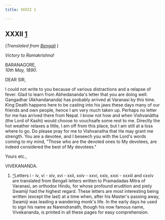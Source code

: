 ```yaml
---
title: XXXII 1

---
```





  

  


## XXXII [1](#fn1)

(*Translated from [Bengali](b6046e6032.pdf)* )

*Victory to Ramakrishna!*

BARANAGORE,  
*10th May, 1890*.

DEAR SIR,

I could not write to you because of various distractions and a relapse
of fever. Glad to learn from Abhedananda's letter that you are doing
well. Gangadhar (Akhandananda) has probably arrived at Varanasi by this
time. King Death happens here to be casting into his jaws these days
many of our friends and own people, hence I am very much taken up.
Perhaps no letter for me has arrived there from Nepal. I know not how
and when Vishvanâtha (the Lord of Kashi) would choose to vouchsafe some
rest to me. Directly the hot weather relaxes a little, I am off from
this place, but I am still at a loss where to go. Do please pray for me
to Vishvanatha that He may grant me strength. You are a devotee, and I
beseech you with the Lord's words coming to my mind, "Those who are the
devoted ones to My devotees, are indeed considered the best of My
devotees." 

Yours etc.,

VIVEKANANDA.

1.  [^](#txt1)Letters i - iv, vi - xiv, xvi - xxii, xxiv - xxvi, xxix,
    xxxi - xxxiii and cxxiv are translated from Bengali letters written
    to Pramadadas Mitra of Varanasi, an orthodox Hindu, for whose
    profound erudition and piety Swamiji had the highest regard. These
    letters are most interesting being written (except the last) at a
    time when, after his Master's passing away, Swamiji was leading a
    wandering monk's life. In the early days he used to sign his name as
    Narendranath, though his now famous name, Vivekananda, is printed in
    all these pages for easy comprehension.


